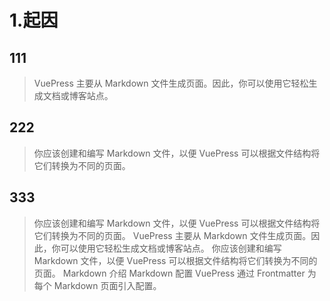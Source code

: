 # 1.起因

## 111

> VuePress 主要从 Markdown 文件生成页面。因此，你可以使用它轻松生成文档或博客站点。

## 222

> 你应该创建和编写 Markdown 文件，以便 VuePress 可以根据文件结构将它们转换为不同的页面。

## 333

> 你应该创建和编写 Markdown 文件，以便 VuePress 可以根据文件结构将它们转换为不同的页面。 VuePress 主要从 Markdown 文件生成页面。因此，你可以使用它轻松生成文档或博客站点。 你应该创建和编写
> Markdown 文件，以便 VuePress 可以根据文件结构将它们转换为不同的页面。 Markdown 介绍 Markdown 配置 VuePress 通过 Frontmatter 为每个 Markdown 页面引入配置。
